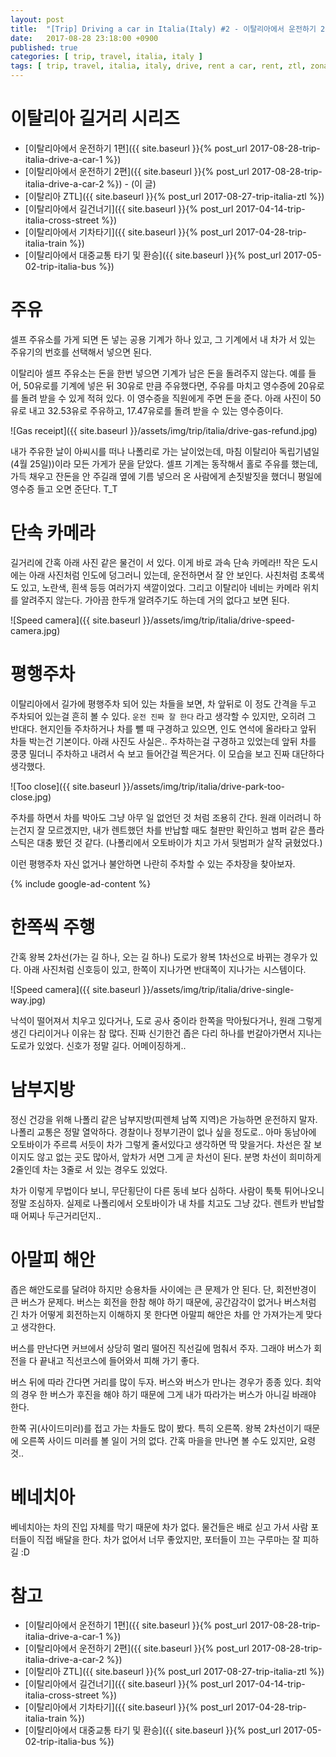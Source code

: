 ```yaml
---
layout: post
title:  "[Trip] Driving a car in Italia(Italy) #2 - 이탈리아에서 운전하기 2편"
date:   2017-08-28 23:18:00 +0900
published: true
categories: [ trip, travel, italia, italy ]
tags: [ trip, travel, italia, italy, drive, rent a car, rent, ztl, zona a traffico limitato, assisi ]
---
```


# 이탈리아 길거리 시리즈

- [이탈리아에서 운전하기 1편]({{ site.baseurl }}{% post_url 2017-08-28-trip-italia-drive-a-car-1 %})
- [이탈리아에서 운전하기 2편]({{ site.baseurl }}{% post_url 2017-08-28-trip-italia-drive-a-car-2 %}) - (이 글)
- [이탈리아 ZTL]({{ site.baseurl }}{% post_url 2017-08-27-trip-italia-ztl %})
- [이탈리아에서 길건너기]({{ site.baseurl }}{% post_url 2017-04-14-trip-italia-cross-street %})
- [이탈리아에서 기차타기]({{ site.baseurl }}{% post_url 2017-04-28-trip-italia-train %})
- [이탈리아에서 대중교통 타기 및 환승]({{ site.baseurl }}{% post_url 2017-05-02-trip-italia-bus %})


# 주유

셀프 주유소를 가게 되면 돈 넣는 공용 기계가 하나 있고, 그 기계에서 내 차가 서 있는 주유기의 번호를 선택해서 넣으면 된다.

이탈리아 셀프 주유소는 돈을 한번 넣으면 기계가 남은 돈을 돌려주지 않는다. 예를 들어, 50유로를 기계에 넣은 뒤 30유로 만큼 주유했다면, 주유를 마치고 영수증에 20유로를 돌려 받을 수 있게 적혀 있다. 이 영수증을 직원에게 주면 돈을 준다. 아래 사진이 50유로 내고 32.53유로 주유하고, 17.47유로를 돌려 받을 수 있는 영수증이다.

![Gas receipt]({{ site.baseurl }}/assets/img/trip/italia/drive-gas-refund.jpg)

내가 주유한 날이 아씨시를 떠나 나폴리로 가는 날이었는데, 마침 이탈리아 독립기념일(4월 25일))이라 모든 가게가 문을 닫았다. 셀프 기계는 동작해서 홀로 주유를 했는데, 가득 채우고 잔돈을 안 주길래 옆에 기름 넣으러 온 사람에게 손짓발짓을 했더니 평일에 영수증 들고 오면 준단다. T_T


# 단속 카메라

길거리에 간혹 아래 사진 같은 물건이 서 있다. 이게 바로 과속 단속 카메라!! 작은 도시에는 아래 사진처럼 인도에 덩그러니 있는데, 운전하면서 잘 안 보인다. 사친처럼 초록색도 있고, 노란색, 흰색 등등 여러가지 색깔이었다. 그리고 이탈리아 네비는 카메라 위치를 알려주지 않는다. 가아끔 한두개 알려주기도 하는데 거의 없다고 보면 된다.

![Speed camera]({{ site.baseurl }}/assets/img/trip/italia/drive-speed-camera.jpg)


# 평행주차

이탈리아에서 길가에 평행주차 되어 있는 차들을 보면, 차 앞뒤로 이 정도 간격을 두고 주차되어 있는걸 흔히 볼 수 있다. `운전 진짜 잘 한다` 라고 생각할 수 있지만, 오히려 그 반대다. 현지인들 주차하거나 차를 뺄 때 구경하고 있으면, 인도 연석에 올라타고 앞뒤 차들 박는건 기본이다. 아래 사진도 사실은.. 주차하는걸 구경하고 있었는데 앞뒤 차를 쿵쿵 밀더니 주차하고 내려서 슥 보고 들어간걸 찍은거다. 이 모습을 보고 진짜 대단하다 생각했다.

![Too close]({{ site.baseurl }}/assets/img/trip/italia/drive-park-too-close.jpg)

주차를 하면서 차를 박아도 그냥 아무 일 없언던 것 처럼 조용히 간다. 원래 이러려니 하는건지 잘 모르겠지만, 내가 렌트했던 차를 반납할 때도 철판만 확인하고 범퍼 같은 플라스틱은 대충 봤던 것 같다. (나폴리에서 오토바이가 치고 가서 뒷범퍼가 살작 긁혔었다.)

이런 평행주차 자신 없거나 불안하면 나란히 주차할 수 있는 주차장을 찾아보자.

{% include google-ad-content %}


# 한쪽씩 주행

간혹 왕복 2차선(가는 길 하나, 오는 길 하나) 도로가 왕복 1차선으로 바뀌는 경우가 있다. 아래 사진처럼 신호등이 있고, 한쪽이 지나가면 반대쪽이 지나가는 시스템이다.

![Speed camera]({{ site.baseurl }}/assets/img/trip/italia/drive-single-way.jpg)

낙석이 떨어져서 치우고 있다거나, 도로 공사 중이라 한쪽을 막아뒀다거나, 원래 그렇게 생긴 다리이거나 이유는 참 많다. 진짜 신기한건 좁은 다리 하나를 번갈아가면서 지나는 도로가 있었다. 신호가 정말 길다. 어메이징하게..


# 남부지방

정신 건강을 위해 나폴리 같은 남부지방(피렌체 남쪽 지역)은 가능하면 운전하지 말자. 나폴리 교통은 정말 열악하다. 경찰이나 정부기관이 없나 싶을 정도로.. 아마 동남아에 오토바이가 주르륵 서듯이 차가 그렇게 줄서있다고 생각하면 딱 맞을거다. 차선은 잘 보이지도 않고 없는 곳도 많아서, 앞차가 서면 그게 곧 차선이 된다. 분명 차선이 희미하게 2줄인데 차는 3줄로 서 있는 경우도 있었다.

차가 이렇게 무법이다 보니, 무단횡단이 다른 동네 보다 심하다. 사람이 툭툭 튀어나오니 정말 조심하자. 실제로 나폴리에서 오토바이가 내 차를 치고도 그냥 갔다. 렌트카 반납할 때 어찌나 두근거리던지..


# 아말피 해안

좁은 해안도로를 달려야 하지만 승용차들 사이에는 큰 문제가 안 된다. 단, 회전반경이 큰 버스가 문제다. 버스는 회전을 한참 해야 하기 때문에, 공간감각이 없거나 버스처럼 긴 차가 어떻게 회전하는지 이해하지 못 한다면 아말피 해안은 차를 안 가져가는게 맞다고 생각한다.

버스를 만난다면 커브에서 상당히 멀리 떨어진 직선길에 멈춰서 주자. 그래야 버스가 회전을 다 끝내고 직선코스에 들어와서 피해 가기 좋다.

버스 뒤에 따라 간다면 거리를 많이 두자. 버스와 버스가 만나는 경우가 종종 있다. 최악의 경우 한 버스가 후진을 해야 하기 때문에 그게 내가 따라가는 버스가 아니길 바래야 한다.

한쪽 귀(사이드미러)를 접고 가는 차들도 많이 봤다. 특히 오른쪽. 왕복 2차선이기 때문에 오른쪽 사이드 미러를 볼 일이 거의 없다. 간혹 마을을 만나면 볼 수도 있지만, 요령것..


# 베네치아

베네치아는 차의 진입 자체를 막기 때문에 차가 없다. 물건들은 배로 싣고 가서 사람 포터들이 직접 배달을 한다. 차가 없어서 너무 좋았지만, 포터들이 끄는 구루마는 잘 피하길 :D


# 참고

- [이탈리아에서 운전하기 1편]({{ site.baseurl }}{% post_url 2017-08-28-trip-italia-drive-a-car-1 %})
- [이탈리아에서 운전하기 2편]({{ site.baseurl }}{% post_url 2017-08-28-trip-italia-drive-a-car-2 %})
- [이탈리아 ZTL]({{ site.baseurl }}{% post_url 2017-08-27-trip-italia-ztl %})
- [이탈리아에서 길건너기]({{ site.baseurl }}{% post_url 2017-04-14-trip-italia-cross-street %})
- [이탈리아에서 기차타기]({{ site.baseurl }}{% post_url 2017-04-28-trip-italia-train %})
- [이탈리아에서 대중교통 타기 및 환승]({{ site.baseurl }}{% post_url 2017-05-02-trip-italia-bus %})
